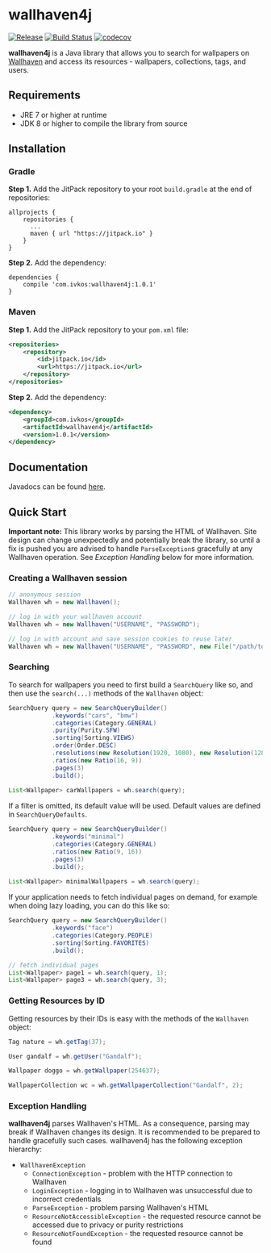 # wallhaven4j

[![Release](https://jitpack.io/v/com.ivkos/wallhaven4j.svg)](https://jitpack.io/#com.ivkos/wallhaven4j)
[![Build Status](https://travis-ci.com/ivkos/wallhaven4j.svg?token=4VmYBmCzLTNpvrh5BCJc&branch=master)](https://travis-ci.com/ivkos/wallhaven4j)
[![codecov](https://codecov.io/gh/ivkos/wallhaven4j/branch/master/graph/badge.svg?token=oZ1M8Iuy4G)](https://codecov.io/gh/ivkos/wallhaven4j)

**wallhaven4j** is a Java library that allows you to search for wallpapers on [Wallhaven](https://alpha.wallhaven.cc) and access its resources - wallpapers, collections, tags, and users.

## Requirements
* JRE 7 or higher at runtime
* JDK 8 or higher to compile the library from source

## Installation
### Gradle
**Step 1.** Add the JitPack repository to your root `build.gradle` at the end of repositories:
```
allprojects {
    repositories {
      ...
      maven { url "https://jitpack.io" }
    }
}
```

**Step 2.** Add the dependency:
```
dependencies {
    compile 'com.ivkos:wallhaven4j:1.0.1'
}
```

### Maven
**Step 1.** Add the JitPack repository to your `pom.xml` file:
```xml
<repositories>
    <repository>
        <id>jitpack.io</id>
        <url>https://jitpack.io</url>
    </repository>
</repositories>
```

**Step 2.** Add the dependency:
```xml
<dependency>
    <groupId>com.ivkos</groupId>
    <artifactId>wallhaven4j</artifactId>
    <version>1.0.1</version>
</dependency>
```

## Documentation

Javadocs can be found [here](https://jitpack.io/com/ivkos/wallhaven4j/1.0.1/javadoc/).

## Quick Start

**Important note:** This library works by parsing the HTML of Wallhaven. Site design can change unexpectedly and potentially break the library, so until a fix is pushed you are advised to handle `ParseException`s gracefully at any Wallhaven operation. See *Exception Handling* below for more information.

### Creating a Wallhaven session
```java
// anonymous session
Wallhaven wh = new Wallhaven();

// log in with your wallhaven account
Wallhaven wh = new Wallhaven("USERNAME", "PASSWORD");

// log in with account and save session cookies to reuse later
Wallhaven wh = new Wallhaven("USERNAME", "PASSWORD", new File("/path/to/cookies.json"));
```

### Searching
To search for wallpapers you need to first build a `SearchQuery` like so, and then use the `search(...)` methods of the `Wallhaven` object:
```java
SearchQuery query = new SearchQueryBuilder()
            .keywords("cars", "bmw")
            .categories(Category.GENERAL)
            .purity(Purity.SFW)
            .sorting(Sorting.VIEWS)
            .order(Order.DESC)
            .resolutions(new Resolution(1920, 1080), new Resolution(1280, 720))
            .ratios(new Ratio(16, 9))
            .pages(3)
            .build();
    
List<Wallpaper> carWallpapers = wh.search(query);
```

If a filter is omitted, its default value will be used. Default values are defined in `SearchQueryDefaults`.
```java
SearchQuery query = new SearchQueryBuilder()
            .keywords("minimal")
            .categories(Category.GENERAL)
            .ratios(new Ratio(9, 16))
            .pages(3)
            .build();
            
List<Wallpaper> minimalWallpapers = wh.search(query);
```

If your application needs to fetch individual pages on demand, for example when doing lazy loading, you can do this like so:
```java
SearchQuery query = new SearchQueryBuilder()
            .keywords("face")
            .categories(Category.PEOPLE)
            .sorting(Sorting.FAVORITES)
            .build();

// fetch individual pages
List<Wallpaper> page1 = wh.search(query, 1);
List<Wallpaper> page3 = wh.search(query, 3);
```

### Getting Resources by ID
Getting resources by their IDs is easy with the methods of the `Wallhaven` object:

```java
Tag nature = wh.getTag(37);
```

```java
User gandalf = wh.getUser("Gandalf");
```

```java
Wallpaper doggo = wh.getWallpaper(254637);
```

```java
WallpaperCollection wc = wh.getWallpaperCollection("Gandalf", 2);
```

### Exception Handling
**wallhaven4j** parses Wallhaven's HTML. As a consequence, parsing may break if Wallhaven changes its design. It is recommended to be prepared to handle gracefully such cases. wallhaven4j has the following exception hierarchy:

* `WallhavenException`
    - `ConnectionException` - problem with the HTTP connection to Wallhaven
    - `LoginException` - logging in to Wallhaven was unsuccessful due to incorrect credentials
    - `ParseException` - problem parsing Wallhaven's HTML
    - `ResourceNotAccessibleException` - the requested resource cannot be accessed due to privacy or purity restrictions
    - `ResourceNotFoundException` - the requested resource cannot be found
